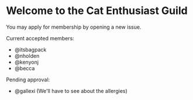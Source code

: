 # Welcome to the Cat Enthusiast Guild

You may apply for membership by opening a new issue.

Current accepted members:

* @itsbagpack
* @nholden
* @kenyonj
* @becca

Pending approval:

* @gallexi (We'll have to see about the allergies)
